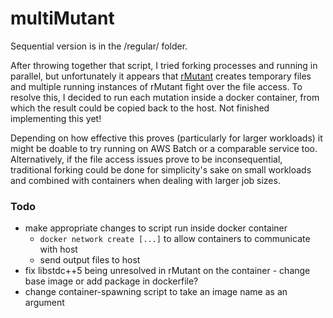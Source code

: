 # multiMutant

Sequential version is in the /regular/ folder.

After throwing together that script, I tried forking processes and running in parallel, but unfortunately it appears that [rMutant](https://gitlab.cs.wwu.edu/hurshk/rMutant_2) creates temporary files and multiple running instances of rMutant fight over the file access. To resolve this, I decided to run each mutation inside a docker container, from which the result could be copied back to the host. Not finished implementing this yet!

Depending on how effective this proves (particularly for larger workloads) it might be doable to try running on AWS Batch or a comparable service too. Alternatively, if the file access issues prove to be inconsequential, traditional forking could be done for simplicity's sake on small workloads and combined with containers when dealing with larger job sizes.

### Todo
- make appropriate changes to script run inside docker container
  - `docker network create [...]` to allow containers to communicate with host
  - send output files to host
 - fix libstdc++5 being unresolved in rMutant on the container - change base image or add package in dockerfile?
- change container-spawning script to take an image name as an argument
